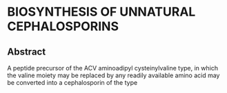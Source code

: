 # BIOSYNTHESIS OF UNNATURAL CEPHALOSPORINS

## Abstract
A peptide precursor of the ACV aminoadipyl cysteinylvaline type, in which the valine moiety may be replaced by any readily available amino acid may be converted into a cephalosporin of the type